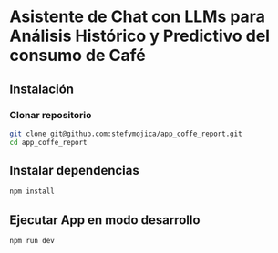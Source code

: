 # Asistente de Chat con LLMs para Análisis Histórico y Predictivo del consumo de Café

## Instalación
### Clonar repositorio 

````bash
git clone git@github.com:stefymojica/app_coffe_report.git
cd app_coffe_report
````

## Instalar dependencias

```bash
npm install
````

## Ejecutar App en modo desarrollo

```bash
npm run dev
````
